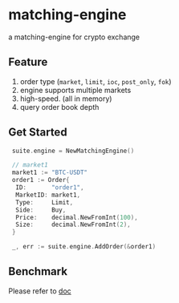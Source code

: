 # matching-engine

a matching-engine for crypto exchange

## Feature

1. order type (`market`, `limit`, `ioc`, `post_only`, `fok`)
1. engine supports multiple markets
1. high-speed. (all in memory)
1. query order book depth

## Get Started

```Go
 suite.engine = NewMatchingEngine()

 // market1
 market1 := "BTC-USDT"
 order1 := Order{
  ID:       "order1",
  MarketID: market1,
  Type:     Limit,
  Side:     Buy,
  Price:    decimal.NewFromInt(100),
  Size:     decimal.NewFromInt(2),
 }

 _, err := suite.engine.AddOrder(&order1)
```

## Benchmark

Please refer to [doc](./doc/benchmark/bench.md)
